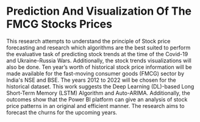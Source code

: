 # Prediction And Visualization Of The FMCG Stocks Prices
This research attempts to understand the principle of Stock price forecasting and research which algorithms are the best suited to perform the evaluative task of predicting stock trends at the time of the Covid-19 and Ukraine-Russia Wars. Additionally, the stock trends visualizations will also be done. Ten year’s worth of historical stock price information will be made available for the fast-moving consumer goods (FMCG) sector by India's NSE and BSE. The years 2012 to 2022 will be chosen for the historical dataset. This work suggests the Deep Learning (DL)-based Long Short-Term Memory (LSTM) Algorithm and Auto-ARIMA. Additionally, the outcomes show that the Power BI platform can give an analysis of stock price patterns in an original and efficient manner. The research aims to forecast the churns for the upcoming years.
